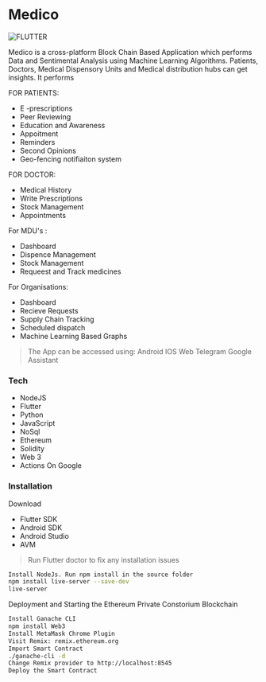 # Medico

![FLUTTER](https://flutter.io/assets/flutter-lockup-4cb0ee072ab312e59784d9fbf4fb7ad42688a7fdaea1270ccf6bbf4f34b7e03f.svg)


Medico is a cross-platform Block Chain Based Application which performs Data and Sentimental Analysis using Machine Learning Algorithms.
Patients, Doctors, Medical Dispensory Units and Medical distribution hubs can get insights. It performs 

FOR PATIENTS:
 - E -prescriptions
 - Peer Reviewing
 - Education and Awareness
 - Appoitment
 - Reminders
 - Second Opinions
 - Geo-fencing notifiaiton system
 

FOR DOCTOR:
 - Medical History
 - Write Prescriptions
 - Stock Management
 - Appointments

For MDU's :
 - Dashboard
 - Dispence Management
 - Stock Management
 - Requeest and Track medicines

For Organisations:
 - Dashboard
 - Recieve Requests
 - Supply Chain Tracking
 - Scheduled dispatch
 - Machine Learning Based Graphs

>The App can be accessed using:
>  Android
>  IOS
>  Web
>  Telegram
>  Google Assistant
>

### Tech

* NodeJS 
* Flutter 
* Python
* JavaScript
* NoSql
* Ethereum
* Solidity
* Web 3
* Actions On Google


### Installation

Download 
 - Flutter SDK
 - Android SDK
 - Android Studio
 - AVM

>Run Flutter doctor to fix any installation issues
```sh
Install NodeJs. Run npm install in the source folder
npm install live-server --save-dev
live-server
```
Deployment and Starting the Ethereum Private Constorium Blockchain
```sh
Install Ganache CLI
npm install Web3
Install MetaMask Chrome Plugin
Visit Remix: remix.ethereum.org
Import Smart Contract
./ganache-cli -d
Change Remix provider to http://localhost:8545
Deploy the Smart Contract
```
